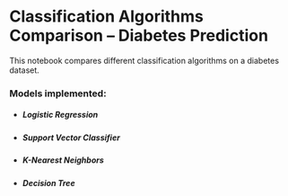 # **Classification Algorithms Comparison – Diabetes Prediction**

This notebook compares different classification algorithms on a diabetes dataset.

### **Models implemented:**
* ##### **Logistic Regression**
* ##### **Support Vector Classifier**
* ##### **K-Nearest Neighbors**
* ##### **Decision Tree**
